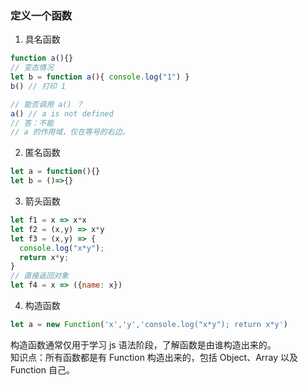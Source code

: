 <a name="V9J7v"></a>
### 定义一个函数
1. 具名函数
```javascript
function a(){}
// 变态情况
let b = function a(){ console.log("1") }
b() // 打印 1

// 能否调用 a() ？
a() // a is not defined
// 答：不能
// a 的作用域，仅在等号的右边。
```

2. 匿名函数
```javascript
let a = function(){}
let b = ()=>{}
```

3. 箭头函数
```javascript
let f1 = x => x*x
let f2 = (x,y) => x*y
let f3 = (x,y) => {
  console.log("x*y");
  return x*y;
}
// 直接返回对象
let f4 = x => ({name: x})
```

4. 构造函数
```javascript
let a = new Function('x','y','console.log("x*y"); return x*y')
```
构造函数通常仅用于学习 js 语法阶段，了解函数是由谁构造出来的。<br />知识点：所有函数都是有 Function 构造出来的，包括 Object、Array 以及 Function 自己。

